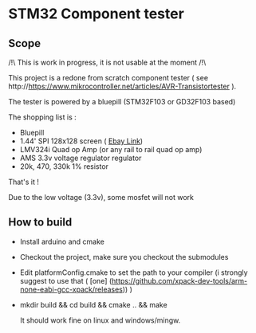 # STM32 Component tester

## Scope

/!\ This is work in progress, it is not usable at the moment /!\

This  project is a redone from scratch component tester 
( see http://https://www.mikrocontroller.net/articles/AVR-Transistortester ).

The tester is powered by a bluepill (STM32F103 or GD32F103 based)

The shopping list is :
  * Bluepill
  * 1.44' SPI 128x128 screen ( [Ebay Link](https://www.ebay.fr/itm/2PCS-1-44-Red-Serial-128X128-SPI-Color-TFT-LCD-Module-Replace-Nokia-5110-LCD/400766556571?ssPageName=STRK%3AMEBIDX%3AIT&_trksid=p2057872.m2749.l2649 ))
  * LMV324i Quad op Amp (or any rail to rail quad op amp)
  * AMS 3.3v voltage regulator regulator
  * 20k, 470, 330k  1% resistor
  
That's it !

Due to the low voltage (3.3v), some mosfet will not work

## How to build

* Install arduino and cmake
* Checkout the project, make sure you checkout the submodules
* Edit platformConfig.cmake to set the path to your compiler (i strongly suggest to use that ( [one] (https://github.com/xpack-dev-tools/arm-none-eabi-gcc-xpack/releases)) )
* mkdir build && cd build && cmake .. && make
  
  It should work fine on linux and windows/mingw.
  

